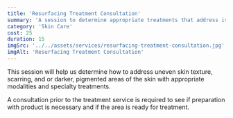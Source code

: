 ```yaml
---
title: 'Resurfacing Treatment Consultation'
summary: 'A session to determine appropriate treatments that address issues with skin texture, scarring, or pigmented areas.'
category: 'Skin Care'
cost: 25
duration: 15
imgSrc: '../../assets/services/resurfacing-treatment-consultation.jpg'
imgAlt: 'Resurfacing Treatment Consultation'
---
```


This session will help us determine how to address uneven skin texture, scarring, and or darker, pigmented areas of the skin with appropriate modalities and specialty treatments.

A consultation prior to the treatment service is required to see if preparation with product is necessary and if the area is ready for treatment.

